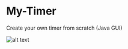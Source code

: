 # My-Timer
Create your own timer from scratch (Java GUI)

![alt text](https://imgur.com/MXrhRnY.gif)
